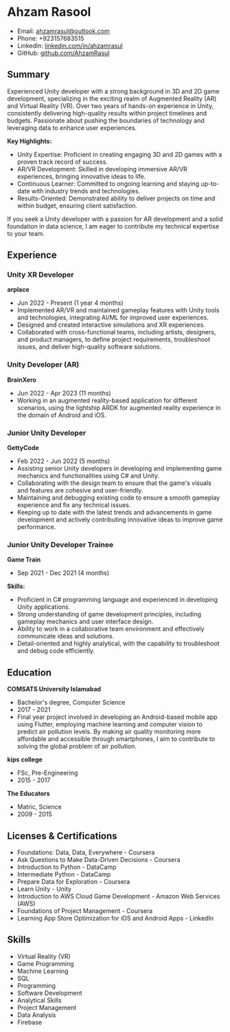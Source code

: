 # Ahzam Rasool
- Email: ahzamrasul@outlook.com
- Phone: +923157683515
- LinkedIn: [linkedin.com/in/ahzamrasul](https://www.linkedin.com/in/ahzamrasul)
- GitHub: [github.com/AhzamRasul](https://github.com/AhzamRasul)

## Summary
Experienced Unity developer with a strong background in 3D and 2D game development, specializing in the exciting realm of Augmented Reality (AR) and Virtual Reality (VR). Over two years of hands-on experience in Unity, consistently delivering high-quality results within project timelines and budgets. Passionate about pushing the boundaries of technology and leveraging data to enhance user experiences.

**Key Highlights:**
- Unity Expertise: Proficient in creating engaging 3D and 2D games with a proven track record of success.
- AR/VR Development: Skilled in developing immersive AR/VR experiences, bringing innovative ideas to life.
- Continuous Learner: Committed to ongoing learning and staying up-to-date with industry trends and technologies.
- Results-Oriented: Demonstrated ability to deliver projects on time and within budget, ensuring client satisfaction.

If you seek a Unity developer with a passion for AR development and a solid foundation in data science, I am eager to contribute my technical expertise to your team.

## Experience

### Unity XR Developer
**arplace**
- Jun 2022 - Present (1 year 4 months)
- Implemented AR/VR and maintained gameplay features with Unity tools and technologies, integrating AI/ML for improved user experiences.
- Designed and created interactive simulations and XR experiences.
- Collaborated with cross-functional teams, including artists, designers, and product managers, to define project requirements, troubleshoot issues, and deliver high-quality software solutions.

### Unity Developer (AR)
**BrainXero**
- Jun 2022 - Apr 2023 (11 months)
- Working in an augmented reality-based application for different scenarios, using the lightship ARDK for augmented reality experience in the domain of Android and iOS.

### Junior Unity Developer
**GettyCode**
- Feb 2022 - Jun 2022 (5 months)
- Assisting senior Unity developers in developing and implementing game mechanics and functionalities using C# and Unity.
- Collaborating with the design team to ensure that the game's visuals and features are cohesive and user-friendly.
- Maintaining and debugging existing code to ensure a smooth gameplay experience and fix any technical issues.
- Keeping up to date with the latest trends and advancements in game development and actively contributing innovative ideas to improve game performance.

### Junior Unity Developer Trainee
**Game Train**
- Sep 2021 - Dec 2021 (4 months)

**Skills:**
- Proficient in C# programming language and experienced in developing Unity applications.
- Strong understanding of game development principles, including gameplay mechanics and user interface design.
- Ability to work in a collaborative team environment and effectively communicate ideas and solutions.
- Detail-oriented and highly analytical, with the capability to troubleshoot and debug code efficiently.

## Education

**COMSATS University Islamabad**
- Bachelor's degree, Computer Science
- 2017 - 2021
- Final year project involved in developing an Android-based mobile app using Flutter, employing machine learning and computer vision to predict air pollution levels. By making air quality monitoring more affordable and accessible through smartphones, I aim to contribute to solving the global problem of air pollution.

**kips college**
- FSc, Pre-Engineering
- 2015 - 2017

**The Educators**
- Matric, Science
- 2009 - 2015

## Licenses & Certifications
- Foundations: Data, Data, Everywhere - Coursera
- Ask Questions to Make Data-Driven Decisions - Coursera
- Introduction to Python - DataCamp
- Intermediate Python - DataCamp
- Prepare Data for Exploration - Coursera
- Learn Unity - Unity
- Introduction to AWS Cloud Game Development - Amazon Web Services (AWS)
- Foundations of Project Management - Coursera
- Learning App Store Optimization for iOS and Android Apps - LinkedIn

## Skills
- Virtual Reality (VR)
- Game Programming
- Machine Learning
- SQL
- Programming
- Software Development
- Analytical Skills
- Project Management
- Data Analysis
- Firebase
